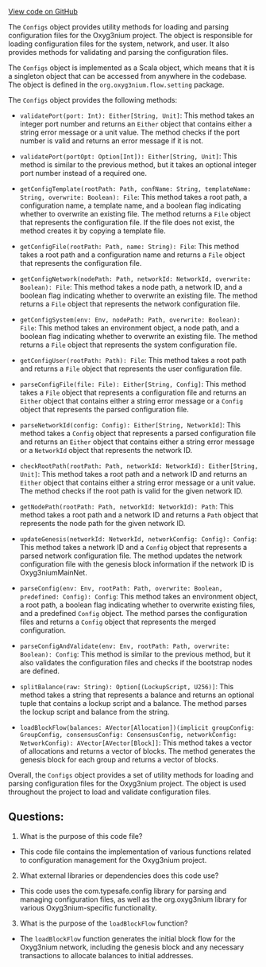 [View code on GitHub](https://github.com/oxyg3nium/oxyg3nium/flow/src/main/scala/org/oxyg3nium/flow/setting/Configs.scala)

The `Configs` object provides utility methods for loading and parsing configuration files for the Oxyg3nium project. The object is responsible for loading configuration files for the system, network, and user. It also provides methods for validating and parsing the configuration files.

The `Configs` object is implemented as a Scala object, which means that it is a singleton object that can be accessed from anywhere in the codebase. The object is defined in the `org.oxyg3nium.flow.setting` package.

The `Configs` object provides the following methods:

- `validatePort(port: Int): Either[String, Unit]`: This method takes an integer port number and returns an `Either` object that contains either a string error message or a unit value. The method checks if the port number is valid and returns an error message if it is not.

- `validatePort(portOpt: Option[Int]): Either[String, Unit]`: This method is similar to the previous method, but it takes an optional integer port number instead of a required one.

- `getConfigTemplate(rootPath: Path, confName: String, templateName: String, overwrite: Boolean): File`: This method takes a root path, a configuration name, a template name, and a boolean flag indicating whether to overwrite an existing file. The method returns a `File` object that represents the configuration file. If the file does not exist, the method creates it by copying a template file.

- `getConfigFile(rootPath: Path, name: String): File`: This method takes a root path and a configuration name and returns a `File` object that represents the configuration file.

- `getConfigNetwork(nodePath: Path, networkId: NetworkId, overwrite: Boolean): File`: This method takes a node path, a network ID, and a boolean flag indicating whether to overwrite an existing file. The method returns a `File` object that represents the network configuration file.

- `getConfigSystem(env: Env, nodePath: Path, overwrite: Boolean): File`: This method takes an environment object, a node path, and a boolean flag indicating whether to overwrite an existing file. The method returns a `File` object that represents the system configuration file.

- `getConfigUser(rootPath: Path): File`: This method takes a root path and returns a `File` object that represents the user configuration file.

- `parseConfigFile(file: File): Either[String, Config]`: This method takes a `File` object that represents a configuration file and returns an `Either` object that contains either a string error message or a `Config` object that represents the parsed configuration file.

- `parseNetworkId(config: Config): Either[String, NetworkId]`: This method takes a `Config` object that represents a parsed configuration file and returns an `Either` object that contains either a string error message or a `NetworkId` object that represents the network ID.

- `checkRootPath(rootPath: Path, networkId: NetworkId): Either[String, Unit]`: This method takes a root path and a network ID and returns an `Either` object that contains either a string error message or a unit value. The method checks if the root path is valid for the given network ID.

- `getNodePath(rootPath: Path, networkId: NetworkId): Path`: This method takes a root path and a network ID and returns a `Path` object that represents the node path for the given network ID.

- `updateGenesis(networkId: NetworkId, networkConfig: Config): Config`: This method takes a network ID and a `Config` object that represents a parsed network configuration file. The method updates the network configuration file with the genesis block information if the network ID is Oxyg3niumMainNet.

- `parseConfig(env: Env, rootPath: Path, overwrite: Boolean, predefined: Config): Config`: This method takes an environment object, a root path, a boolean flag indicating whether to overwrite existing files, and a predefined `Config` object. The method parses the configuration files and returns a `Config` object that represents the merged configuration.

- `parseConfigAndValidate(env: Env, rootPath: Path, overwrite: Boolean): Config`: This method is similar to the previous method, but it also validates the configuration files and checks if the bootstrap nodes are defined.

- `splitBalance(raw: String): Option[(LockupScript, U256)]`: This method takes a string that represents a balance and returns an optional tuple that contains a lockup script and a balance. The method parses the lockup script and balance from the string.

- `loadBlockFlow(balances: AVector[Allocation])(implicit groupConfig: GroupConfig, consensusConfig: ConsensusConfig, networkConfig: NetworkConfig): AVector[AVector[Block]]`: This method takes a vector of allocations and returns a vector of blocks. The method generates the genesis block for each group and returns a vector of blocks.

Overall, the `Configs` object provides a set of utility methods for loading and parsing configuration files for the Oxyg3nium project. The object is used throughout the project to load and validate configuration files.
## Questions: 
 1. What is the purpose of this code file?
- This code file contains the implementation of various functions related to configuration management for the Oxyg3nium project.

2. What external libraries or dependencies does this code use?
- This code uses the com.typesafe.config library for parsing and managing configuration files, as well as the org.oxyg3nium library for various Oxyg3nium-specific functionality.

3. What is the purpose of the `loadBlockFlow` function?
- The `loadBlockFlow` function generates the initial block flow for the Oxyg3nium network, including the genesis block and any necessary transactions to allocate balances to initial addresses.
